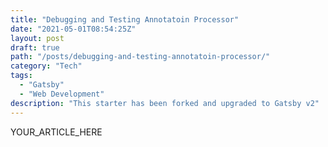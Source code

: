 ```yaml
---
title: "Debugging and Testing Annotatoin Processor"
date: "2021-05-01T08:54:25Z"
layout: post
draft: true
path: "/posts/debugging-and-testing-annotatoin-processor/"
category: "Tech"
tags:
  - "Gatsby"
  - "Web Development"
description: "This starter has been forked and upgraded to Gatsby v2"
---
```


YOUR_ARTICLE_HERE
